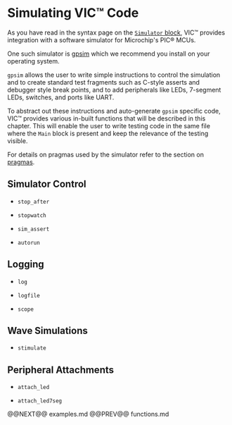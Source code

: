 # Simulating VIC&trade; Code

As you have read in the syntax page on the [`Simulator`
block](syntax.html#simulatorblock), VIC&trade; provides integration with a
software simulator for Microchip's PIC&reg; MCUs.

One such simulator is [gpsim](http://gpsim.sourceforge.net/gpsim.html) which we
recommend you install on your operating system.

`gpsim` allows the user to write simple instructions to control the simulation
and to create standard test fragments such as C-style asserts and debugger style
break points, and to add peripherals like LEDs, 7-segment LEDs, switches, and ports
like UART.

To abstract out these instructions and auto-generate `gpsim` specific code, VIC&trade; provides
various in-built functions that will be described in this chapter. This will
enable the user to write testing code in the same file where the `Main` block is
present and keep the relevance of the testing visible.

For details on pragmas used by the simulator refer to the section on
[pragmas](syntax.html#pragmas).

## Simulator Control

- `stop_after`

- `stopwatch`

- `sim_assert`

- `autorun`

## Logging

- `log`

- `logfile`

- `scope`

## Wave Simulations

- `stimulate`

## Peripheral Attachments

- `attach_led`

- `attach_led7seg`


@@NEXT@@ examples.md @@PREV@@ functions.md
